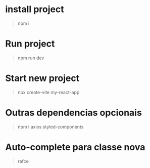 # install project
> npm i

# Run project
> npm run dev

# Start new project
> npx create-vite my-react-app 

# Outras dependencias opcionais
> npm i axios styled-components

# Auto-complete para classe nova
> rafce